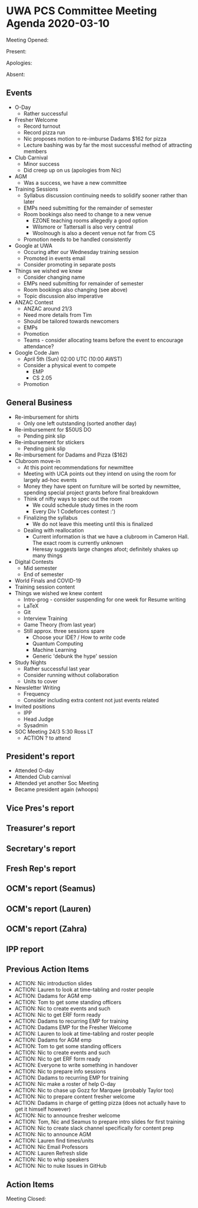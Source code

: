 # UWA PCS Committee Meeting Agenda 2020-03-10
Meeting Opened: 

Present:

Apologies: 

Absent: 

## Events
  - O-Day
    - Rather successful 
  - Fresher Welcome
    - Record turnout
    - Record pizza run
    - Nic proposes motion to re-imburse Dadams $162 for pizza
    - Lecture bashing was by far the most successful method of attracting members 
  - Club Carnival
    - Minor success 
    - Did creep up on us (apologies from Nic)
  - AGM
    - Was a success, we have a new committee
  - Training Sessions
    - Syllabus discussion continuing needs to solidify sooner rather than later
    - EMPs need submitting for the remainder of semester 
    - Room bookings also need to change to a new venue
      - EZONE teaching rooms allegedly a good option
      - Wilsmore or Tattersall is also very central
      - Woolnough is also a decent venue not far from CS 
    - Promotion needs to be handled consistently
  - Google at UWA
    - Occuring after our Wednesday training session
    - Promoted in events email 
    - Consider promoting in separate posts 
  - Things we wished we knew
    - Consider changing name
    - EMPs need submitting for remainder of semester
    - Room bookings also changing (see above)
    - Topic discussion also imperative
  - ANZAC Contest
    - ANZAC around 21/3
    - Need more details from Tim
    - Should be tailored towards newcomers
    - EMPs
    - Promotion
    - Teams - consider allocating teams before the event to encourage attendance?
  - Google Code Jam
    - April 5th (Sun) 02:00 UTC (10:00 AWST)
    - Consider a physical event to compete 
      - EMP
      - CS 2.05
    - Promotion
## General Business
  - Re-imbursement for shirts
    - Only one left outstanding (sorted another day)
  - Re-imbursement for $50US DO
    - Pending pink slip
  - Re-imbursement for stickers
    - Pending pink slip
  - Re-imbursement for Dadams and Pizza ($162)
  - Clubroom move-in
    - At this point recommendations for newmittee
    - Meeting with UCA points out they intend on using the room for largely ad-hoc events
    - Money they have spent on furniture will be sorted by newmittee, spending special project grants before final breakdown
    - Think of nifty ways to spec out the room
      - We could schedule study times in the room 
      - Every Div 1 Codeforces contest :')
    - Finalizing the syllabus
      - We do not leave this meeting until this is finalized
    - Dealing with reallocation
      - Current information is that we have a clubroom in Cameron Hall. The exact room is currently unknown 
      - Heresay suggests large changes afoot; definitely shakes up many things
  - Digital Contests
    - Mid semester
    - End of semester
  - World Finals and COVID-19
  - Training session content
  - Things we wished we knew content
    - Intro-prog - consider suspending for one week for Resume writing
    - LaTeX
    - Git
    - Interview Training
    - Game Theory (from last year)
    - Still approx. three sessions spare
      - Choose your IDE? / How to *write* code
      - Quantum Computing
      - Machine Learning
      - Generic 'debunk the hype' session
  - Study Nights
    - Rather successful last year
    - Consider running without collaboration
    - Units to cover
  - Newsletter Writing
    - Frequency 
    - Consider including extra content not just events related 
  - Invited positions
    - IPP
    - Head Judge
    - Sysadmin 
  - SOC Meeting 24/3 5:30 Ross LT 
    - ACTION ? to attend 
  
    
## President's report
  - Attended O-day
  - Attended Club carnival
  - Attended yet another Soc Meeting
  - Became president again (whoops)

## Vice Pres's report
  
## Treasurer's report
  
## Secretary's report
  
## Fresh Rep's report

## OCM's report (Seamus)
  
## OCM's report (Lauren)

## OCM's report (Zahra)
  
## IPP report
  
## Previous Action Items
  - ACTION: Nic introduction slides 
  - ACTION: Lauren to look at time-tabling and roster people 
  - ACTION: Dadams for AGM emp 
  - ACTION: Tom to get some standing officers 
  - ACTION: Nic to create events and such 
  - ACTION: Nic to get ERF form ready
  - ACTION: Dadams to recurring EMP for training 
  - ACTION: Dadams EMP for the Fresher Welcome
  - ACTION: Lauren to look at time-tabling and roster people
  - ACTION: Dadams for AGM emp
  - ACTION: Tom to get some standing officers
  - ACTION: Nic to create events and such
  - ACTION: Nic to get ERF form ready
  - ACTION: Everyone to write something in handover
  - ACTION: Nic to prepare info sessions
  - ACTION: Dadams to recurring EMP for training
  - ACTION: Nic make a roster of help O-day
  - ACTION: Nic to chase up Gozz for Marquee (probably Taylor too)
  - ACTION: Nic to prepare content fresher welcome
  - ACTION: Dadams in charge of getting pizza (does not actually have to get it himself however)
  - ACTION: Nic to announce fresher welcome
  - ACTION: Tom, Nic and Seamus to prepare intro slides for first training
  - ACTION: Nic to create slack channel specifically for content prep
  - ACTION: Nic to announce AGM 
  - ACTION: Lauren find times/units
  - ACTION: Nic Email Professors
  - ACTION: Lauren Refresh slide
  - ACTION: Nic to whip speakers
  - ACTION: Nic to nuke Issues in GitHub
  
## Action Items 


Meeting Closed: 
